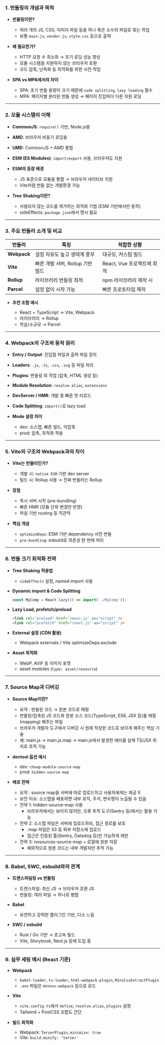 ### **1. 번들링의 개념과 목적**

* **번들링이란?**

  * 여러 개의 JS, CSS, 이미지 파일 등을 하나 혹은 소수의 파일로 묶는 작업
  * 보통 `main.js`, `vendor.js`, `style.css` 등으로 출력

* **왜 필요한가?**

  * HTTP 요청 수 최소화 → 초기 로딩 성능 향상
  * 모듈 시스템을 지원하지 않는 브라우저 호환
  * 코드 압축, 난독화 등 최적화를 위한 사전 작업

* **SPA vs MPA에서의 차이**

  * SPA: 초기 번들 용량이 크기 때문에 `code splitting`, `lazy loading` 필수
  * MPA: 페이지별 분리된 번들 생성 → 페이지 진입마다 다른 자원 로딩

---

### **2. 모듈 시스템의 이해**

* **CommonJS**: `require()` 기반, Node.js용

* **AMD**: 브라우저 비동기 로딩용

* **UMD**: CommonJS + AMD 통합

* **ESM (ES Modules)**: `import/export` 사용, 브라우저도 지원

* **ESM의 등장 배경**

  * JS 표준으로 모듈을 통합 → 브라우저 네이티브 지원
  * Vite처럼 번들 없는 개발환경 가능

* **Tree Shaking이란?**

  * 사용되지 않는 코드를 제거하는 최적화 기법 (ESM 기반에서만 동작)
  * sideEffects: `package.json`에서 명시 필요

---

### **3. 주요 번들러 소개 및 비교**

| 번들러         | 특징                     | 적합한 상황              |
| ----------- | ---------------------- | ------------------- |
| **Webpack** | 설정 자유도 높고 생태계 풍부       | 대규모, 커스텀 빌드         |
| **Vite**    | 빠른 개발 서버, Rollup 기반 빌드 | React, Vue 프로젝트에 최적 |
| **Rollup**  | 라이브러리 번들링 최적           | npm 라이브러리 제작 시      |
| **Parcel**  | 설정 없이 시작 가능            | 빠른 프로토타입 제작         |

* **추천 조합 예시**

  * React + TypeScript → Vite, Webpack
  * 라이브러리 → Rollup
  * 학습/소규모 → Parcel

---

### **4. Webpack의 구조와 동작 원리**

* **Entry / Output**: 진입점 파일과 출력 파일 정의
* **Loaders**: `.js`, `.ts`, `.css`, `.svg` 등 파일 처리
* **Plugins**: 번들링 외 작업 (압축, HTML 생성 등)
* **Module Resolution**: `resolve.alias`, `extensions`
* **DevServer / HMR**: 개발 중 빠른 핫 리로드
* **Code Splitting**: `import()`로 lazy load
* **Mode 설정 차이**

  * dev: 소스맵, 빠른 빌드, 미압축
  * prod: 압축, 최적화 적용

---

### **5. Vite의 구조와 Webpack과의 차이**

* **Vite는 번들러인가?**

  * 개발 시: `native ESM` 기반 dev server
  * 빌드 시: Rollup 사용 → 진짜 번들러는 Rollup

* **장점**

  * 즉시 서버 시작 (pre-bundling)
  * 빠른 HMR (모듈 단위 변경만 반영)
  * 파일 기반 routing 등 직관적

* **핵심 개념**

  * `optimizeDeps`: ESM 기반 dependency 사전 번들
  * `pre-bundling`: esbuild로 의존성 한 번에 처리

---

### **6. 번들 크기 최적화 전략**

* **Tree Shaking 적용법**

  * `sideEffects` 설정, named import 사용

* **Dynamic import & Code Splitting**

  ```ts
  const MyComp = React.lazy(() => import('./MyComp'));
  ```

* **Lazy Load, prefetch/preload**

  ```html
  <link rel="preload" href="/main.js" as="script" />
  <link rel="prefetch" href="/next.js" as="script" />
  ```

* **External 설정 (CDN 활용)**

  * Webpack externals / Vite optimizeDeps.exclude

* **Asset 최적화**

  * WebP, AVIF 등 이미지 포맷
  * asset modules (`type: asset/resource`)

---

### **7. Source Map과 디버깅**

* **Source Map이란?**

  * 요약 : 번들된 코드 → 원본 코드로 매핑
  * 번들된/압축된 JS 코드와 원본 소스 코드(TypeScript, ES6, JSX 등)를 매핑(mapping) 해주는 파일
  * 브라우저 개발자 도구에서 디버깅 시 원래 작성한 코드로 보이게 해주는 핵심 기술
  * 예: main.js → main.js.map → main.js에서 발생한 에러를 실제 TS/JSX 위치로 추적 가능

* **devtool 옵션 예시**

  * dev: `cheap-module-source-map`
  * prod: `hidden-source-map`

* **배포 전략**

  * 요약 : source map을 서버에 따로 업로드하고 사용자에게는 제공 X
  * 보안 이슈: 소스맵을 배포하면 내부 로직, 주석, 변수명이 노출될 수 있음
  * 전략 1: hidden-source-map 사용
    * 브라우저에서는 보이지 않지만, 오류 추적 도구(Sentry 등)에서는 활용 가능
  * 전략 2: 소스맵 파일은 서버에 업로드하되, 접근 경로를 보호
    * .map 파일은 S3 등 외부 저장소에 업로드
    * 접근은 인증된 툴(Sentry, Datadog 등)만 가능하게 제한
  * 전략 3: nosources-source-map + 로컬에 원본 저장
    * 예외적으로 원본 코드는 내부 개발자만 추적 가능

---

### **8. Babel, SWC, esbuild와의 관계**

* **트랜스파일링 vs 번들링**

  * 트랜스파일: 최신 JS → 브라우저 호환 JS
  * 번들링: 여러 파일 → 하나로 병합

* **Babel**

  * 유연하고 강력한 플러그인 기반, 다소 느림

* **SWC / esbuild**

  * Rust / Go 기반 → 초고속 빌드
  * Vite, Storybook, Next.js 등에 도입 중

---

### **9. 실무 세팅 예시 (React 기준)**

* **Webpack**

  * `babel-loader`, `ts-loader`, `html-webpack-plugin`, `MiniCssExtractPlugin`
  * `.env` 파일은 `dotenv-webpack` 등으로 로드

* **Vite**

  * `vite.config.ts`에서 `define`, `resolve.alias`, `plugins` 설정
  * Tailwind + PostCSS 조합도 간단

* **빌드 최적화**

  * Webpack: `TerserPlugin`, `minimize: true`
  * Vite: `build.minify: 'terser'`
